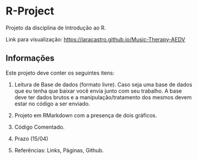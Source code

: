 # R-Project
Projeto da disciplina de Introdução ao R.

Link para visualização: https://iaracastro.github.io/Music-Therapy-AEDV
## Informações

Este projeto deve conter os seguintes itens:

1) Leitura de Base de dados (formato livre).
Caso seja uma base de dados que eu tenha que baixar você envia junto com seu trabalho. A base deve ter dados brutos e a manipulação/tratamento dos mesmos devem estar no código a ser enviado.

2) Projeto em RMarkdown com a presença de dois gráficos.
   
3) Código Comentado.
    
4) Prazo (15/04)
 
5) Referências: Links, Páginas, Github.
